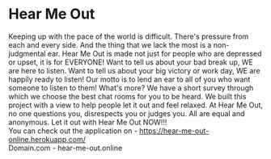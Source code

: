 # Hear Me Out
Keeping up with the pace of the world is difficult. There's pressure from each and every side. And the thing that we lack the most is a non-judgmental ear. Hear Me Out is made not just for people who are depressed or upset, it is for EVERYONE! Want to tell us about your bad break up, WE are here to listen. Want to tell us about your big victory or work day, WE are happily ready to listen! Our motto is to lend an ear to all of you who want someone to listen to them! What's more? We have a short survey through which we choose the best chat rooms for you to be heard. We built this project with a view to help people let it out and feel relaxed. At Hear Me Out, no one questions you, disrespects you or judges you. All are equal and anonymous. Let it out with Hear Me Out NOW!!! 
<br />You can check out the application on - https://hear-me-out-online.herokuapp.com/ 
<br />Domain.com - hear-me-out.online 

